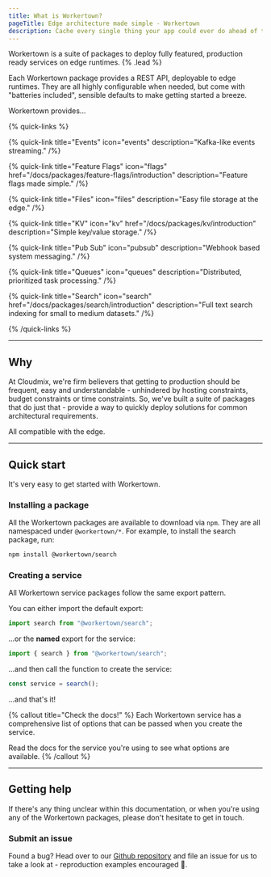 ```yaml
---
title: What is Workertown?
pageTitle: Edge architecture made simple - Workertown
description: Cache every single thing your app could ever do ahead of time, so your code never even has to run at all.
---
```


Workertown is a suite of packages to deploy fully featured, production ready
services on edge runtimes. {% .lead %}

Each Workertown package provides a REST API, deployable to edge runtimes. They
are all highly configurable when needed, but come with "batteries included",
sensible defaults to make getting started a breeze.

Workertown provides...

{% quick-links %}

{% quick-link title="Events" icon="events" description="Kafka-like events streaming." /%}

{% quick-link title="Feature Flags" icon="flags" href="/docs/packages/feature-flags/introduction" description="Feature flags made simple." /%}

{% quick-link title="Files" icon="files" description="Easy file storage at the edge." /%}

{% quick-link title="KV" icon="kv" href="/docs/packages/kv/introduction" description="Simple key/value storage." /%}

{% quick-link title="Pub Sub" icon="pubsub" description="Webhook based system messaging." /%}

{% quick-link title="Queues" icon="queues" description="Distributed, prioritized task processing." /%}

{% quick-link title="Search" icon="search" href="/docs/packages/search/introduction" description="Full text search indexing for small to medium datasets." /%}

{% /quick-links %}

---

## Why

At Cloudmix, we're firm believers that getting to production should be frequent,
easy and understandable - unhindered by hosting constraints, budget constraints
or time constraints. So, we've built a suite of packages that do just that -
provide a way to quickly deploy solutions for common architectural requirements.

All compatible with the edge.

---

## Quick start

It's very easy to get started with Workertown.

### Installing a package

All the Workertown packages are available to download via `npm`. They are all
namespaced under `@workertown/*`. For example, to install the search package,
run:

```bash
npm install @workertown/search
```

### Creating a service

All Workertown service packages follow the same export pattern.

You can either import the default export:

```ts
import search from "@workertown/search";
```

...or the **named** export for the service:

```ts
import { search } from "@workertown/search";
```

...and then call the function to create the service:

```ts
const service = search();
```

...and that's it!

{% callout title="Check the docs!" %}
Each Workertown service has a comprehensive list of options that can be passed
when you create the service.

Read the docs for the service you're using to see what options are available.
{% /callout %}

---

## Getting help

If there's any thing unclear within this documentation, or when you're using
any of the Workertown packages, please don't hesitate to get in touch.

### Submit an issue

Found a bug? Head over to our
[Github repository](https://github.com/cloudmix-dev/workertown) and file an
issue for us to take a look at - reproduction examples encouraged 🙏.
